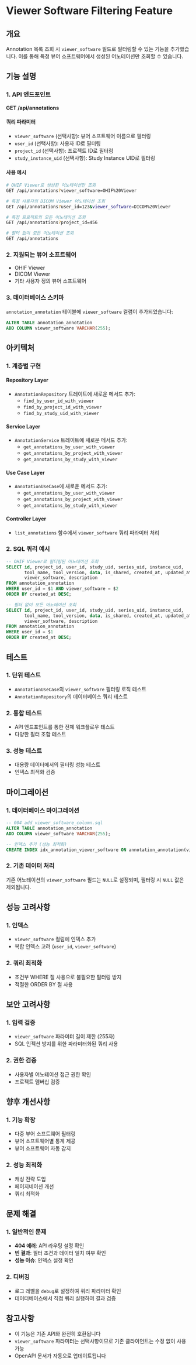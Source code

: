 # Viewer Software Filtering Feature

## 개요

Annotation 목록 조회 시 `viewer_software` 필드로 필터링할 수 있는 기능을 추가했습니다. 이를 통해 특정 뷰어 소프트웨어에서 생성된 어노테이션만 조회할 수 있습니다.

## 기능 설명

### 1. API 엔드포인트

**GET /api/annotations**

#### 쿼리 파라미터
- `viewer_software` (선택사항): 뷰어 소프트웨어 이름으로 필터링
- `user_id` (선택사항): 사용자 ID로 필터링
- `project_id` (선택사항): 프로젝트 ID로 필터링
- `study_instance_uid` (선택사항): Study Instance UID로 필터링

#### 사용 예시
```bash
# OHIF Viewer로 생성된 어노테이션만 조회
GET /api/annotations?viewer_software=OHIF%20Viewer

# 특정 사용자의 DICOM Viewer 어노테이션 조회
GET /api/annotations?user_id=123&viewer_software=DICOM%20Viewer

# 특정 프로젝트의 모든 어노테이션 조회
GET /api/annotations?project_id=456

# 필터 없이 모든 어노테이션 조회
GET /api/annotations
```

### 2. 지원되는 뷰어 소프트웨어

- OHIF Viewer
- DICOM Viewer
- 기타 사용자 정의 뷰어 소프트웨어

### 3. 데이터베이스 스키마

`annotation_annotation` 테이블에 `viewer_software` 컬럼이 추가되었습니다:

```sql
ALTER TABLE annotation_annotation 
ADD COLUMN viewer_software VARCHAR(255);
```

## 아키텍처

### 1. 계층별 구현

#### Repository Layer
- `AnnotationRepository` 트레이트에 새로운 메서드 추가:
  - `find_by_user_id_with_viewer`
  - `find_by_project_id_with_viewer`
  - `find_by_study_uid_with_viewer`

#### Service Layer
- `AnnotationService` 트레이트에 새로운 메서드 추가:
  - `get_annotations_by_user_with_viewer`
  - `get_annotations_by_project_with_viewer`
  - `get_annotations_by_study_with_viewer`

#### Use Case Layer
- `AnnotationUseCase`에 새로운 메서드 추가:
  - `get_annotations_by_user_with_viewer`
  - `get_annotations_by_project_with_viewer`
  - `get_annotations_by_study_with_viewer`

#### Controller Layer
- `list_annotations` 함수에서 `viewer_software` 쿼리 파라미터 처리

### 2. SQL 쿼리 예시

```sql
-- OHIF Viewer로 필터링된 어노테이션 조회
SELECT id, project_id, user_id, study_uid, series_uid, instance_uid,
       tool_name, tool_version, data, is_shared, created_at, updated_at,
       viewer_software, description
FROM annotation_annotation
WHERE user_id = $1 AND viewer_software = $2
ORDER BY created_at DESC;

-- 필터 없이 모든 어노테이션 조회
SELECT id, project_id, user_id, study_uid, series_uid, instance_uid,
       tool_name, tool_version, data, is_shared, created_at, updated_at,
       viewer_software, description
FROM annotation_annotation
WHERE user_id = $1
ORDER BY created_at DESC;
```

## 테스트

### 1. 단위 테스트
- `AnnotationUseCase`의 `viewer_software` 필터링 로직 테스트
- `AnnotationRepository`의 데이터베이스 쿼리 테스트

### 2. 통합 테스트
- API 엔드포인트를 통한 전체 워크플로우 테스트
- 다양한 필터 조합 테스트

### 3. 성능 테스트
- 대용량 데이터에서의 필터링 성능 테스트
- 인덱스 최적화 검증

## 마이그레이션

### 1. 데이터베이스 마이그레이션
```sql
-- 004_add_viewer_software_column.sql
ALTER TABLE annotation_annotation 
ADD COLUMN viewer_software VARCHAR(255);

-- 인덱스 추가 (성능 최적화)
CREATE INDEX idx_annotation_viewer_software ON annotation_annotation(viewer_software);
```

### 2. 기존 데이터 처리
기존 어노테이션의 `viewer_software` 필드는 `NULL`로 설정되며, 필터링 시 `NULL` 값은 제외됩니다.

## 성능 고려사항

### 1. 인덱스
- `viewer_software` 컬럼에 인덱스 추가
- 복합 인덱스 고려 (`user_id`, `viewer_software`)

### 2. 쿼리 최적화
- 조건부 WHERE 절 사용으로 불필요한 필터링 방지
- 적절한 ORDER BY 절 사용

## 보안 고려사항

### 1. 입력 검증
- `viewer_software` 파라미터 길이 제한 (255자)
- SQL 인젝션 방지를 위한 파라미터화된 쿼리 사용

### 2. 권한 검증
- 사용자별 어노테이션 접근 권한 확인
- 프로젝트 멤버십 검증

## 향후 개선사항

### 1. 기능 확장
- 다중 뷰어 소프트웨어 필터링
- 뷰어 소프트웨어별 통계 제공
- 뷰어 소프트웨어 자동 감지

### 2. 성능 최적화
- 캐싱 전략 도입
- 페이지네이션 개선
- 쿼리 최적화

## 문제 해결

### 1. 일반적인 문제
- **404 에러**: API 라우팅 설정 확인
- **빈 결과**: 필터 조건과 데이터 일치 여부 확인
- **성능 이슈**: 인덱스 설정 확인

### 2. 디버깅
- 로그 레벨을 `debug`로 설정하여 쿼리 파라미터 확인
- 데이터베이스에서 직접 쿼리 실행하여 결과 검증

## 참고사항

- 이 기능은 기존 API와 완전히 호환됩니다
- `viewer_software` 파라미터는 선택사항이므로 기존 클라이언트는 수정 없이 사용 가능
- OpenAPI 문서가 자동으로 업데이트됩니다
